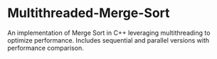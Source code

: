 # Multithreaded-Merge-Sort
An implementation of Merge Sort in C++ leveraging multithreading to optimize performance. Includes sequential and parallel versions with performance comparison.
